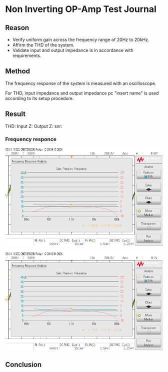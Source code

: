 # Non Inverting OP-Amp Test Journal

## Reason
* Verify uniform gain across the frequency range of 20Hz to 20kHz.
* Affirm the THD of the system. 
* Validate input and output impedance is in accordance with requirements.

## Method
The frequency response of the system is measured with an oscilloscope.


For THD, input impedance and output impedance pc "insert name" is used according to its setup procedure.

## Result

THD:
Input Z:
Output Z:
snr:

### Frequency responce

![](oscilloscope_data/opamp_freq_response_l.png)

![](oscilloscope_data/opamp_freq_response_r.png)

## Conclusion


